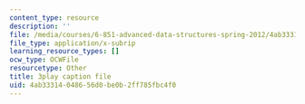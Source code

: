 ```yaml
---
content_type: resource
description: ''
file: /media/courses/6-851-advanced-data-structures-spring-2012/4ab33314048656d0be0b2ff785fbc4f0_L7ywsci9ujo.vtt
file_type: application/x-subrip
learning_resource_types: []
ocw_type: OCWFile
resourcetype: Other
title: 3play caption file
uid: 4ab33314-0486-56d0-be0b-2ff785fbc4f0
---
```


